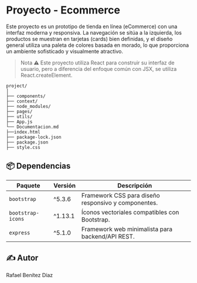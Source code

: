# Proyecto - Ecommerce

Este proyecto es un prototipo de tienda en línea (eCommerce) con una interfaz moderna y responsiva. La navegación se sitúa a la izquierda, los productos se muestran en tarjetas (cards) bien definidas, y el diseño general utiliza una paleta de colores basada en morado, lo que proporciona un ambiente sofisticado y visualmente atractivo.

> Nota ⚠️
Este proyecto utiliza React para construir su interfaz de usuario, pero a diferencia del enfoque común con JSX, se utiliza React.createElement.

```
project/
│
├── components/
├── context/
├── node_modules/
├── pages/
├── utils/
├── App.js
└── Documentacion.md
├──index.html            
├── package-lock.json
├── package.json
├── style.css

```

## 📦 Dependencias

| Paquete            | Versión   | Descripción |
|--------------------|-----------|-------------|
| `bootstrap`        | ^5.3.6    | Framework CSS para diseño responsivo y componentes. |
| `bootstrap-icons`  | ^1.13.1   | Íconos vectoriales compatibles con Bootstrap. |
| `express`          | ^5.1.0    | Framework web minimalista para backend/API REST. |

## ✍️ Autor
Rafael Benítez Díaz
